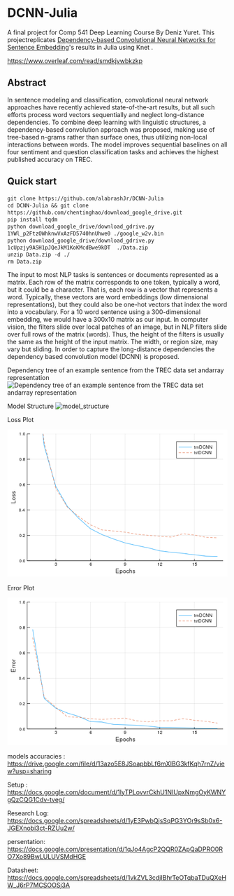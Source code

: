 DCNN-Julia
========
A final project for Comp 541 Deep Learning Course By Deniz Yuret. 
This projectreplicates [Dependency-based Convolutional Neural Networks for Sentence Embedding](http://people.oregonstate.edu/~mam/pdf/papers/DCNN.pdf)'s results in Julia using Knet .

https://www.overleaf.com/read/smdkjvwbkzkp


Abstract
---------
In sentence modeling and classification, convolutional neural network approaches have recently achieved state-of-the-art results, but all such efforts process word vectors sequentially and neglect long-distance dependencies. To combine deep learning with linguistic structures, a dependency-based convolution approach was proposed, making use of tree-based n-grams rather than surface ones, thus utilizing non-local interactions between words. The model improves sequential baselines on all four sentiment and question classification tasks and achieves the highest published accuracy on TREC. 

Quick start
-----------
```
git clone https://github.com/alabrashJr/DCNN-Julia
cd DCNN-Julia && git clone https://github.com/chentinghao/download_google_drive.git
pip install tqdm
python download_google_drive/download_gdrive.py 1YWl_p2FtzOWhknwVxAzFD5740hnUhwe0 ./google_w2v.bin
python download_google_drive/download_gdrive.py 1cUpzjy9ASH1pJQeJkM1KoKMcdBwe9kDT  ./Data.zip
unzip Data.zip -d ./
rm Data.zip
```

The input to most NLP tasks is sentences or documents represented as a matrix. Each row of the matrix corresponds to one token, typically a word, but it could be a character. That is, each row is a vector that represents a word. Typically, these vectors are word embeddings (low dimensional representations), but they could also be one-hot vectors that index the word into a vocabulary. For a 10 word sentence using a 300-dimensional embedding, we would have a 300x10 matrix as our input. In computer vision, the filters slide over local patches of an image, but in NLP filters slide over full rows of the matrix (words). Thus, the height of the filters is usually the same as the height of the input matrix. The width, or region size, may vary but sliding. In order to capture the long-distance dependencies the dependency based convolution model (DCNN) is proposed. 

Dependency tree of an example sentence from the TREC data set andarray representation
<img width="544" alt="Dependency tree of an example sentence from the TREC data set andarray representation" src="https://user-images.githubusercontent.com/9295206/58657014-11ac2100-8326-11e9-853f-58ccbcb5bc22.png">

Model Structure
![model_structure](https://user-images.githubusercontent.com/9295206/58656886-c8f46800-8325-11e9-9a92-74562b5f7461.jpg)

Loss Plot

![alt text](https://raw.githubusercontent.com/alabrashjr/DCNN-Julia/master/Loss.png)

Error Plot

![alt text](https://raw.githubusercontent.com/alabrashjr/DCNN-Julia/master/Error.png)

models accuracies : https://drive.google.com/file/d/13azo5E8JSoapbbLf6mXIBG3kfKqh7rnZ/view?usp=sharing

Setup : https://docs.google.com/document/d/1lyTPLovvrCkhU1NIUpxNmgOyKWNYgQzCQG1Cdv-tveg/

Research Log: https://docs.google.com/spreadsheets/d/1yE3PwbQjsSqPG3YOr9sSb0x6-JGEXnobi3ct-RZUu2w/

persentation: https://docs.google.com/presentation/d/1qJo4AgcP2QQR0ZApQaDPRO0RO7Xo89BwLULUVSMdHGE

Datasheet: https://docs.google.com/spreadsheets/d/1vkZVL3cdjIBhrTeOTqbaTDuQXeHW_J6rP7MCSOOSj3A




